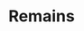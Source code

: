 ---
layout: play
categories: play
title: "Remains"
venue:
 - "The Dirty Blondes"
occassion:
 - "Play-in-a-Day Festival"
time:
 - "2016/7"
image: ""
external: "http://www.thedirtyblondes.org/play-in-a-day-summer-edition-freak-show.html"
---